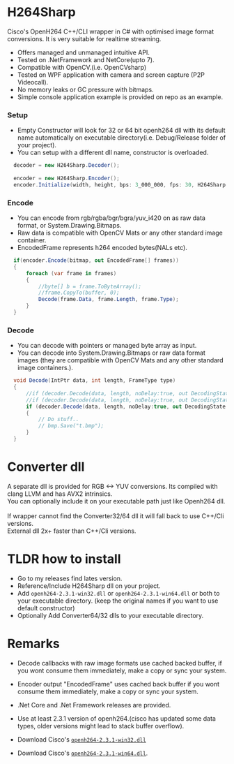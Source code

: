 # H264Sharp
Cisco's OpenH264 C++/CLI wrapper in C# with optimised image format conversions. It is very suitable for realtime streaming.
- Offers managed and unmanaged intuitive API.
- Tested on .NetFramework and NetCore(upto 7).
- Compatible with OpenCV.(i.e. OpenCVsharp)
- Tested on WPF application with camera and screen capture (P2P Videocall).
- No memory leaks or GC pressure with bitmaps.
- Simple console application example is provided on repo as an example.
  
### Setup
- Empty Constructor will look for 32 or 64 bit openh264 dll with its default name automatically on executable directory(i.e. Debug/Release folder of your project).
- You can setup with a different dll name, constructor is overloaded.

``` c#
  decoder = new H264Sharp.Decoder();
  
  encoder = new H264Sharp.Encoder();
  encoder.Initialize(width, height, bps: 3_000_000, fps: 30, H264Sharp.Encoder.ConfigType.CameraBasic);
```

### Encode 
- You can encode from rgb/rgba/bgr/bgra/yuv_i420 on as raw data format, or System.Drawing.Bitmaps.
- Raw data is compatible with OpenCV Mats or any other standard image container.
- EncodedFrame represents h264 encoded bytes(NALs etc).
```C#
  if(encoder.Encode(bitmap, out EncodedFrame[] frames))
  {
      foreach (var frame in frames)
      {
          //byte[] b = frame.ToByteArray();
          //frame.CopyTo(buffer, 0);
          Decode(frame.Data, frame.Length, frame.Type);
      }
  }
```

  
### Decode
- You can decode with pointers or managed byte array as input.
- You can decode into System.Drawing.Bitmaps or raw data format images (they are compatible with OpenCV Mats and any other standard image containers.).
```C#
  void Decode(IntPtr data, int length, FrameType type)
  {
      //if (decoder.Decode(data, length, noDelay:true, out DecodingState statusCode, out RgbImage rgb)) 
      //if (decoder.Decode(data, length, noDelay:true, out DecodingState statusCode, out Yuv420p yuv420)) 
      if (decoder.Decode(data, length, noDelay:true, out DecodingState statusCode, out Bitmap bmp)) 
      {
          // Do stuff..
          // bmp.Save("t.bmp");
      }
  }
```

# Converter dll
A separate dll is provided for RGB <-> YUV conversions. Its compiled with clang LLVM and has AVX2 intrinsics.
</br>You can optionally include it on your executable path just like Openh264 dll.
</br>
</br>If wrapper cannot find the Converter32/64 dll it will fall back to use C++/Cli versions.
</br>External dll 2x+ faster than C++/Cli versions.

# TLDR how to install
- Go to my releases find lates version.
- Reference/Include H264Sharp dll on your project.
- Add `openh264-2.3.1-win32.dll` or `openh264-2.3.1-win64.dll` or both to your executable directory. (keep the original names if you want to use default constructor)
- Optionally Add Converter64/32 dlls to your executable directory.
# Remarks
- Decode callbacks with raw image formats use cached backed buffer, if you wont consume them immediately, make a copy or sync your system.
- Encoder output "EncodedFrame" uses cached back buffer if you wont consume them immediately, make a copy or sync your system.
- .Net Core and .Net Framework releases are provided.
- Use at least 2.3.1 version of openh264.(cisco has updated some data types, older versions might lead to stack buffer overflow).

- Download Cisco's [`openh264-2.3.1-win32.dll`](http://ciscobinary.openh264.org/openh264-2.3.1-win32.dll.bz2)
- Download Cisco's [`openh264-2.3.1-win64.dll`](http://ciscobinary.openh264.org/openh264-2.3.1-win64.dll.bz2).
